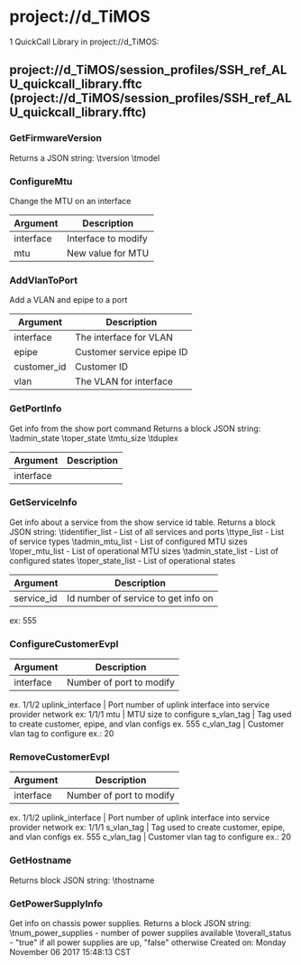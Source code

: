 # project://d_TiMOS
1 QuickCall Library in project://d_TiMOS:
## project://d_TiMOS/session_profiles/SSH_ref_ALU_quickcall_library.fftc (project://d_TiMOS/session_profiles/SSH_ref_ALU_quickcall_library.fftc)

### GetFirmwareVersion
Returns a JSON string: 
\tversion
\tmodel
### ConfigureMtu
Change the MTU on an interface

Argument | Description
------------ | -------------
interface | Interface to modify
mtu | New value for MTU 
### AddVlanToPort
Add a VLAN and epipe to a port

Argument | Description
------------ | -------------
interface | The interface for VLAN
epipe | Customer service epipe ID
customer_id | Customer ID
vlan | The VLAN for interface
### GetPortInfo
Get info from the show port command 
Returns a block JSON string:
\tadmin_state
\toper_state
\tmtu_size
\tduplex

Argument | Description
------------ | -------------
interface | 
### GetServiceInfo
Get info about a service from the show service id table.
Returns a block JSON string:
\tidentifier_list - List of all services and ports
\ttype_list - List of service types
\tadmin_mtu_list - List of configured MTU sizes
\toper_mtu_list - List of operational MTU sizes
\tadmin_state_list - List of configured states
\toper_state_list - List of operational states

Argument | Description
------------ | -------------
service_id | Id number of service to get info on
ex: 555
### ConfigureCustomerEvpl

Argument | Description
------------ | -------------
interface | Number of port to modify
ex. 1/1/2
uplink_interface | Port number of uplink interface into service provider network
ex: 1/1/1
mtu | MTU size to configure
s_vlan_tag | Tag used to create customer, epipe, and vlan configs
ex. 555
c_vlan_tag | Customer vlan tag to configure
ex.: 20
### RemoveCustomerEvpl

Argument | Description
------------ | -------------
interface | Number of port to modify
ex. 1/1/2
uplink_interface | Port number of uplink interface into service provider network
ex: 1/1/1
s_vlan_tag | Tag used to create customer, epipe, and vlan configs
ex. 555
c_vlan_tag | Customer vlan tag to configure
ex.: 20
### GetHostname
Returns block JSON string: 
\thostname
### GetPowerSupplyInfo
Get info on chassis power supplies.
Returns a block JSON string:
\tnum_power_supplies - number of power supplies available
\toverall_status - "true" if all power supplies are up, "false" otherwise
Created on: Monday November 06 2017 15:48:13 CST
